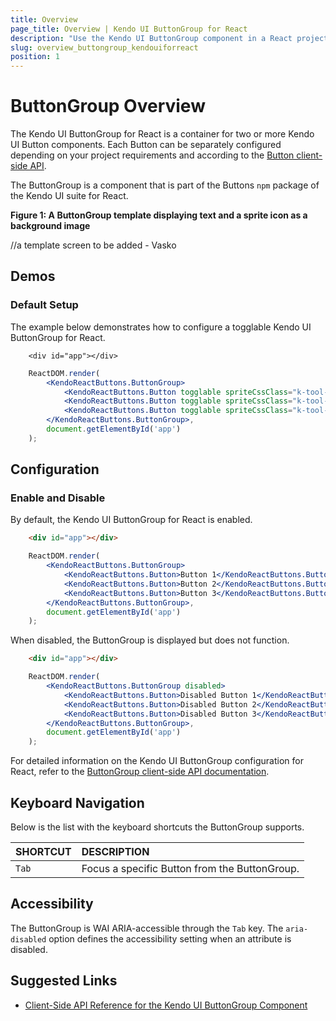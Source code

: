 ```yaml
---
title: Overview
page_title: Overview | Kendo UI ButtonGroup for React
description: "Use the Kendo UI ButtonGroup component in a React project."
slug: overview_buttongroup_kendouiforreact
position: 1
---
```


# ButtonGroup Overview

The Kendo UI ButtonGroup for React is a container for two or more Kendo UI Button components. Each Button can be separately configured depending on your project requirements and according to the [Button client-side API](https://github.com/telerik/kendo-react-buttons/blob/master/docs/button/api.md).  

The ButtonGroup is a component that is part of the Buttons `npm` package of the Kendo UI suite for React.

**Figure 1: A ButtonGroup template displaying text and a sprite icon as a background image**

//a template screen to be added - Vasko

## Demos

### Default Setup

The example below demonstrates how to configure a togglable Kendo UI ButtonGroup for React.

```html-preview
    <div id="app"></div>    
```
```jsx
    ReactDOM.render(
        <KendoReactButtons.ButtonGroup>
            <KendoReactButtons.Button togglable spriteCssClass="k-tool-icon k-bold" />
            <KendoReactButtons.Button togglable spriteCssClass="k-tool-icon k-italic" />
            <KendoReactButtons.Button togglable spriteCssClass="k-tool-icon k-underline" />
        </KendoReactButtons.ButtonGroup>,
        document.getElementById('app')
    );
```

## Configuration

### Enable and Disable

By default, the Kendo UI ButtonGroup for React is enabled.

```html
    <div id="app"></div>    
```
```jsx
    ReactDOM.render(
        <KendoReactButtons.ButtonGroup>
            <KendoReactButtons.Button>Button 1</KendoReactButtons.Button>
            <KendoReactButtons.Button>Button 2</KendoReactButtons.Button>
            <KendoReactButtons.Button>Button 3</KendoReactButtons.Button>
        </KendoReactButtons.ButtonGroup>,
        document.getElementById('app')
    );
```

When disabled, the ButtonGroup is displayed but does not function.

```html
    <div id="app"></div>    
```
```jsx
    ReactDOM.render(
        <KendoReactButtons.ButtonGroup disabled>
            <KendoReactButtons.Button>Disabled Button 1</KendoReactButtons.Button>
            <KendoReactButtons.Button>Disabled Button 2</KendoReactButtons.Button>
            <KendoReactButtons.Button>Disabled Button 3</KendoReactButtons.Button>
        </KendoReactButtons.ButtonGroup>,
        document.getElementById('app')
    );
```

For detailed information on the Kendo UI ButtonGroup configuration for React, refer to the [ButtonGroup client-side API documentation](https://github.com/telerik/kendo-react-buttons/blob/master/docs/button/api.md).

## Keyboard Navigation

Below is the list with the keyboard shortcuts the ButtonGroup supports.

| SHORTCUT                            | DESCRIPTION         |
|:---                                 |:---                 |
| `Tab`                               | Focus a specific Button from the ButtonGroup. |

## Accessibility

The ButtonGroup is WAI ARIA-accessible through the `Tab` key. The `aria-disabled` option defines the accessibility setting when an attribute is disabled.

## Suggested Links

* [Client-Side API Reference for the Kendo UI ButtonGroup Component](https://github.com/telerik/kendo-react-buttons/blob/master/docs/button/api.md)
